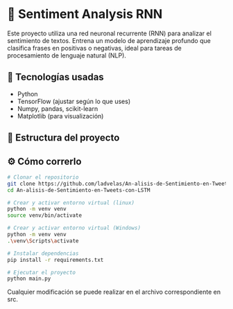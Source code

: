 # 🧠 Sentiment Analysis RNN

Este proyecto utiliza una red neuronal recurrente (RNN) para analizar el sentimiento de textos. Entrena un modelo de aprendizaje profundo que clasifica frases en positivas o negativas, ideal para tareas de procesamiento de lenguaje natural (NLP).

## 🚀 Tecnologías usadas

- Python
- TensorFlow (ajustar según lo que uses)
- Numpy, pandas, scikit-learn
- Matplotlib (para visualización)

## 📂 Estructura del proyecto


## ⚙️ Cómo correrlo

```bash
# Clonar el repositorio
git clone https://github.com/ladvelas/An-alisis-de-Sentimiento-en-Tweets-con-LSTM.git
cd An-alisis-de-Sentimiento-en-Tweets-con-LSTM
```

```bash
# Crear y activar entorno virtual (linux)
python -m venv venv
source venv/bin/activate  
```

```bash
# Crear y activar entorno virtual (Windows)
python -m venv venv
.\venv\Scripts\activate
```


```bash
# Instalar dependencias
pip install -r requirements.txt
```

```bash
# Ejecutar el proyecto
python main.py
```

Cualquier modificación se puede realizar en el archivo correspondiente en src.


